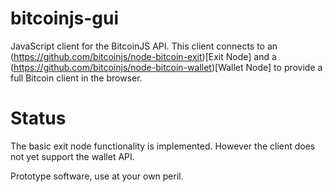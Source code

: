 # bitcoinjs-gui

JavaScript client for the BitcoinJS API. This client connects to an
(https://github.com/bitcoinjs/node-bitcoin-exit)[Exit Node] and a
(https://github.com/bitcoinjs/node-bitcoin-wallet)[Wallet Node] to
provide a full Bitcoin client in the browser.

# Status

The basic exit node functionality is implemented. However the client
does not yet support the wallet API.

Prototype software, use at your own peril.
